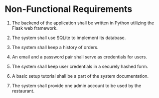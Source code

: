 # Non-Functional Requirements

1. The backend of the application shall be written in Python utilizing the Flask web framework.

1. The system shall use SQLite to implement its database.

1. The system shall keep a history of orders.

1. An email and a password pair shall serve as credentials for users.

1. The system shall keep user credentials in a securely hashed form.

1. A basic setup tutorial shall be a part of the system documentation.

1. The system shall provide one admin account to be used by the restaurant.
